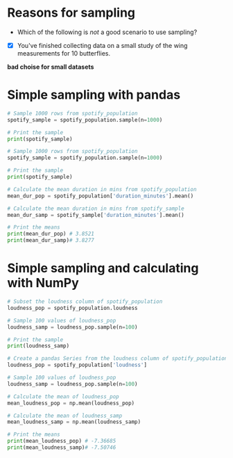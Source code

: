 # Reasons for sampling
- Which of the following is *not* a good scenario to use sampling?
- [x] You've finished collecting data on a small study of the wing measurements for 10 butterflies.

**bad choise for small datasets**
# Simple sampling with pandas
```py
# Sample 1000 rows from spotify_population
spotify_sample = spotify_population.sample(n=1000)

# Print the sample
print(spotify_sample)
```
```py
# Sample 1000 rows from spotify_population
spotify_sample = spotify_population.sample(n=1000)

# Print the sample
print(spotify_sample)

# Calculate the mean duration in mins from spotify_population
mean_dur_pop = spotify_population['duration_minutes'].mean()

# Calculate the mean duration in mins from spotify_sample
mean_dur_samp = spotify_sample['duration_minutes'].mean()

# Print the means
print(mean_dur_pop) # 3.8521
print(mean_dur_samp)# 3.8277
```
# Simple sampling and calculating with NumPy
```py
# Subset the loudness column of spotify_population
loudness_pop = spotify_population.loudness

# Sample 100 values of loudness_pop
loudness_samp = loudness_pop.sample(n=100)

# Print the sample
print(loudness_samp)
```
```py
# Create a pandas Series from the loudness column of spotify_population
loudness_pop = spotify_population['loudness']

# Sample 100 values of loudness_pop
loudness_samp = loudness_pop.sample(n=100)

# Calculate the mean of loudness_pop
mean_loudness_pop = np.mean(loudness_pop)

# Calculate the mean of loudness_samp
mean_loudness_samp = np.mean(loudness_samp)

# Print the means
print(mean_loudness_pop) # -7.36685
print(mean_loudness_samp)# -7.50746
```

